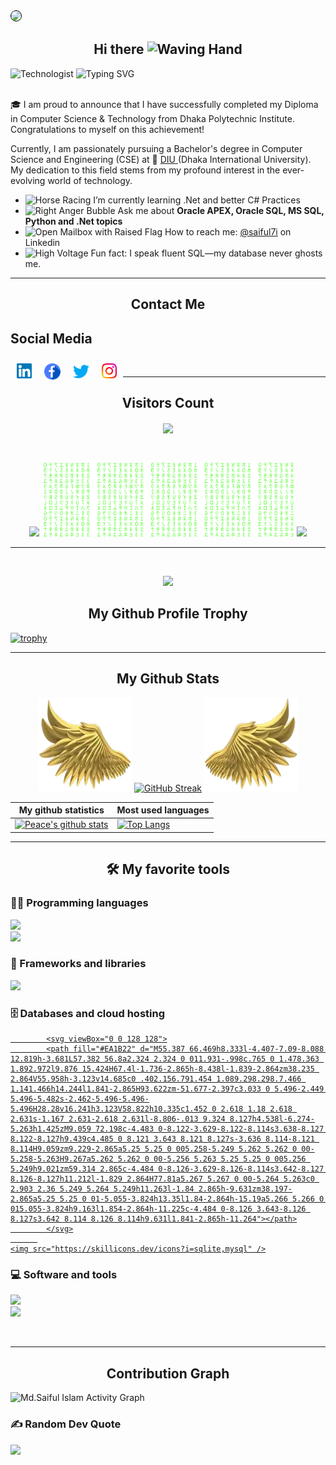 <!DOCTYPE html>
<html>
 <head>
 </head>
  <body>
<!-- Start My Basic Information -->
<section>
  <img src="https://user-images.githubusercontent.com/74038190/225813708-98b745f2-7d22-48cf-9150-083f1b00d6c9.gif" style="border:1px solid black; border-radius: 10px;" />
   <h1 align="center">Hi there <img src="https://raw.githubusercontent.com/Tarikul-Islam-Anik/Animated-Fluent-Emojis/master/Emojis/Hand%20gestures/Waving%20Hand.png" alt="Waving Hand" width="32" height="32" /></h1>
   <div>
   <img src="https://raw.githubusercontent.com/Tarikul-Islam-Anik/Animated-Fluent-Emojis/master/Emojis/People/Technologist.png" alt="Technologist" width="40" height="40" />
   <img src="https://readme-typing-svg.demolab.com?font=Fira+Code&weight=600&size=24&pause=1000&color=FFFFFF&background=28FF1100&center=true&vCenter=true&random=false&width=345&height=33&lines=I+am+Md.+Saiful+Islam" alt="Typing SVG"   />
   </div>

   <br/>
   <p>
    🎓 I am proud to announce that I have successfully completed my Diploma in Computer Science & Technology from Dhaka Polytechnic Institute. Congratulations to myself on this achievement!
   </p>
   <p>
    Currently, I am passionately pursuing a Bachelor's degree in Computer Science and Engineering (CSE) at 🏫 <a href="https://diu.ac/" target="_blank"> DIU </a>  (Dhaka International University). My dedication to this field stems from my profound interest in the ever-evolving world of technology.
   </p>
  <ul>
<!-- -->
    <li><img src="https://raw.githubusercontent.com/Tarikul-Islam-Anik/Animated-Fluent-Emojis/master/Emojis/People/Horse%20Racing.png" alt="Horse Racing" width="15" height="15" /> I’m currently learning .Net and better C# Practices</li>
    <li><img src="https://raw.githubusercontent.com/Tarikul-Islam-Anik/Animated-Fluent-Emojis/master/Emojis/Smilies/Right%20Anger%20Bubble.png" alt="Right Anger Bubble" width="15" height="15" /> Ask me about <strong>Oracle APEX, Oracle SQL, MS SQL, Python and .Net topics</strong></li>
    <li><img src="https://raw.githubusercontent.com/Tarikul-Islam-Anik/Animated-Fluent-Emojis/master/Emojis/Objects/Open%20Mailbox%20with%20Raised%20Flag.png" alt="Open Mailbox with Raised Flag" width="15" height="15" /> How to reach me: <a href="https://www.linkedin.com/in/saiful7i/">@saiful7i</a> on Linkedin</li>
    <li><img src="https://raw.githubusercontent.com/Tarikul-Islam-Anik/Animated-Fluent-Emojis/master/Emojis/Travel%20and%20places/High%20Voltage.png" alt="High Voltage" width="15" height="15" /> Fun fact: I speak fluent SQL—my database never ghosts me.</li>
  </ul>
   <hr>
</section>
<!-- End My Basic Information -->

<!-- Start Contact Me -->

<section>
 <p align="center">
 <h2 align="center">Contact Me </h2>
 <!-- <h2>My Website</h2> -->
  <!-- <a href="https://romjan.vercel.app/" target="_blank">
   <img  style="padding: 10px;" align="left" alt="Romjan D. Hossain | Portfolio" width="150px" src="https://img.shields.io/badge/Romjan's-portfolio-blue" />
  </a>
 <a href="https://romjan1412.netlify.app/" target="_blank">
   <img  style="padding: 10px;" align="left" alt="Romjan D. Hossain | Website" width="26px" src="https://raw.githubusercontent.com/RomjanHossain/RomjanHossain/master/world-wide-web.svg" />
  </a>
   <a href="https://romjan1412.blogspot.com/" target="_blank">
   <img  style="padding: 10px;" align="left" alt="Romjan D. Hossain | Website" width="26px" src="https://raw.githubusercontent.com/RomjanHossain/RomjanHossain/master/world-wide-web.svg" />
  </a>
<br> -->
 </section>

## Social Media

<section>
<a href="https://www.linkedin.com/in/saiful7i/" target="_blank" >
  <img style="padding: 10px;" align="left" alt="Md.Saiful Islam | Linkedin" width="24px" src="https://raw.githubusercontent.com/RomjanHossain/RomjanHossain/master/Linkedin.svg" />
</a>
  <a href="https://www.facebook.com/saiful63146/" target="_blank">
   <img style="padding: 10px;" align="left" alt="Md.Saiful Islam | Facebook" width="26px" src="https://raw.githubusercontent.com/RomjanHossain/RomjanHossain/master/facebook.svg" />
</a>
  <a href="https://x.com/saiful7i" target="_blank">
    <img style="padding: 10px;" align="left" alt="Md.Saiful Islam | Twitter" width="26px" src="https://raw.githubusercontent.com/RomjanHossain/RomjanHossain/master/Twitter.svg" />
  </a>
  <a href="https://www.instagram.com/saiful7i/" target="_blank">
    <img style="padding: 10px;" align="left" alt="Md.Saiful Islam | Instagram" width="24px" src="https://raw.githubusercontent.com/RomjanHossain/RomjanHossain/master/Instagram.svg" />
  </a>
  <!-- <a href="https://www.youtube.com/channel/UC-hbETHLvw4veoIgDuIp3SA" target="_blank">
   <img style="padding: 10px;" align="left" alt="D. Developer | Youtube" width="26px" src="https://raw.githubusercontent.com/RomjanHossain/RomjanHossain/master/youtube.svg" />
</a> -->

<br>
<hr>
</section>
<!-- End Social Media -->

<!-- START Visitor Count -->
<div align="center">
<h2 align="centre">Visitors Count</h2>  
<p align="center">
<img align="center" src="https://profile-counter.glitch.me/{saiful7i}/count.svg" />
</p> 
<br>
</div>
<p align="center">
<img align="" height='120px' src="https://github.com/RomjanHossain/RomjanHossain/blob/2e3a61f0ac3f3ed08293b0e7437f3256fbeff717/Geometric%20White.gif?raw=true" />
<img align="" height='120px' src="https://raw.githubusercontent.com/RomjanHossain/RomjanHossain/master/matrix.svg" />
<img align="" height='120px' src="https://github.com/RomjanHossain/RomjanHossain/blob/2e3a61f0ac3f3ed08293b0e7437f3256fbeff717/Geometric%20White.gif?raw=true" />
</p>
<hr>
<!-- End Visitor Count -->

​

<!-- START NEW SECTION -->
<p align="center">
  <img width="100" src="https://user-images.githubusercontent.com/6661165/91657958-61b4fd00-eb00-11ea-9def-dc7ef5367e34.png" />  
  <h2 align="center">My Github Profile Trophy</h2>
</p>

[![trophy](https://github-profile-trophy.vercel.app/?username=saiful7i&theme=radical&margin-w=40&margin-h=40)](https://github.com/Cyebukayire)

<hr>

<!-- START NEW SECTION -->
<p align="center">
 <h2 align="center">My Github Stats</h2>

  <p align="center">
  <a>
    <img height="150" width="150" src="https://raw.githubusercontent.com/RomjanHossain/RomjanHossain/master/left.webp">
    <a href="https://git.io/streak-stats"><img src="https://streak-stats.demolab.com?user=saiful7i&theme=whatsapp-dark2&mode=weekly" alt="GitHub Streak" /></a>
    <img height="150" width="150" src="https://raw.githubusercontent.com/RomjanHossain/RomjanHossain/master/right.webp">
  </a>
</p>

| My github statistics                                                                                                                                                      | Most used languages                                                                                                                                                                                                   |
| ------------------------------------------------------------------------------------------------------------------------------------------------------------------------- | --------------------------------------------------------------------------------------------------------------------------------------------------------------------------------------------------------------------- |
| [![Peace's github stats](https://github-readme-stats.vercel.app/api?username=saiful7i&show_icons=true&theme=dark&hide_title=true)](https://github.com/saiful7i) | [![Top Langs](https://github-readme-stats.vercel.app/api/top-langs/?username=saiful7i&hide=html,css&langs_count=10&layout=compact&show_icons=true&theme=dark&hide_title=true)](https://github.com/saiful7i) |

<hr>
<!-- &layout=compact -->

<!-- START My favorite tools -->
<h2 align="center">🛠️ My favorite tools</h2>

### 👨‍💻 Programming languages

<p>
 
  <a href="https://skillicons.dev">
    <img src="https://skillicons.dev/icons?i=html,css" />
  </a>
  <br/>
  <a href="https://skillicons.dev">
    <img src="https://skillicons.dev/icons?i=cs,python,javascript,htmx" />
  </a>
</p>

### 🧰 Frameworks and libraries

<p>
 <a href="https://skillicons.dev">
    <img src="https://skillicons.dev/icons?i=dotnet,angular,fastapi" />
  </a>
</p>

### 🗄️ Databases and cloud hosting

<p>
<a href="https://skillicons.dev">
 
            <svg viewBox="0 0 128 128">
            <path fill="#EA1B22" d="M55.387 66.469h8.333l-4.407-7.09-8.088 12.819h-3.681L57.382 56.8a2.324 2.324 0 011.931-.998c.765 0 1.478.363 1.892.972l9.876 15.424H67.4l-1.736-2.865h-8.438l-1.839-2.864zm38.235 2.864V55.958h-3.123v14.685c0 .402.156.791.454 1.089.298.298.7.466 1.141.466h14.244l1.841-2.865H93.622zm-51.677-2.397c3.033 0 5.496-2.449 5.496-5.482s-2.462-5.496-5.496-5.496H28.28v16.241h3.123V58.822h10.335c1.452 0 2.618 1.18 2.618 2.631s-1.167 2.631-2.618 2.631l-8.806-.013 9.324 8.127h4.538l-6.274-5.263h1.425zM9.059 72.198c-4.483 0-8.122-3.629-8.122-8.114s3.638-8.127 8.122-8.127h9.439c4.485 0 8.121 3.643 8.121 8.127s-3.636 8.114-8.121 8.114H9.059zm9.229-2.865a5.25 5.25 0 005.258-5.249 5.262 5.262 0 00-5.258-5.263H9.267a5.262 5.262 0 00-5.256 5.263 5.25 5.25 0 005.256 5.249h9.021zm59.314 2.865c-4.484 0-8.126-3.629-8.126-8.114s3.642-8.127 8.126-8.127h11.212l-1.829 2.864H77.81a5.267 5.267 0 00-5.264 5.263c0 2.903 2.36 5.249 5.264 5.249h11.263l-1.84 2.865h-9.631zm38.197-2.865a5.25 5.25 0 01-5.055-3.824h13.35l1.84-2.864h-15.19a5.266 5.266 0 015.055-3.824h9.163l1.854-2.864h-11.225c-4.484 0-8.126 3.643-8.126 8.127s3.642 8.114 8.126 8.114h9.631l1.841-2.865h-11.264"></path>
            </svg>
          
    <img src="https://skillicons.dev/icons?i=sqlite,mysql" />
  </a>
</p>

### 💻 Software and tools

<p>
<a href="https://skillicons.dev">
    <img src="https://skillicons.dev/icons?i=linux,git,github,replit" />
</a>
<br/>
<a href="https://skillicons.dev">
    <img src="https://skillicons.dev/icons?i=bash,vscode,ps" />
</a>
<br/>
</p>
 <br>
<hr>
<!-- End My favorite tools -->

<!-- START NEW SECTION -->
<p align="center">
 <h2 align="center">Contribution Graph</h2>
<p>
<img alt="Md.Saiful Islam Activity Graph" src="https://github-readme-activity-graph.vercel.app/graph?username=saiful7i&theme=github-compact" />

</p>
<h3>✍️ Random Dev Quote</h3>

<img src="https://quotes-github-readme.vercel.app/api?type=horizontal&theme=gruvbox" />
</body>
</html>

